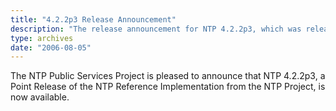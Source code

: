 ```yaml
---
title: "4.2.2p3 Release Announcement"
description: "The release announcement for NTP 4.2.2p3, which was released on August 5, 2006."
type: archives
date: "2006-08-05"
---
```


The NTP Public Services Project is pleased to announce that NTP 4.2.2p3, a Point Release of the NTP Reference Implementation from the NTP Project, is now available.